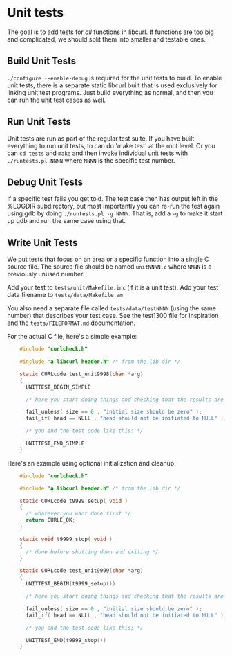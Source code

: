 <!--
Copyright (C) Daniel Stenberg, <daniel@haxx.se>, et al.

SPDX-License-Identifier: curl
-->

# Unit tests

The goal is to add tests for *all* functions in libcurl. If functions are too
big and complicated, we should split them into smaller and testable ones.

## Build Unit Tests

`./configure --enable-debug` is required for the unit tests to build. To
enable unit tests, there is a separate static libcurl built that is used
exclusively for linking unit test programs. Just build everything as normal,
and then you can run the unit test cases as well.

## Run Unit Tests

Unit tests are run as part of the regular test suite. If you have built
everything to run unit tests, to can do 'make test' at the root level. Or you
can `cd tests` and `make` and then invoke individual unit tests with
`./runtests.pl NNNN` where `NNNN` is the specific test number.

## Debug Unit Tests

If a specific test fails you get told. The test case then has output left in
the %LOGDIR subdirectory, but most importantly you can re-run the test again
using gdb by doing `./runtests.pl -g NNNN`. That is, add a `-g` to make it
start up gdb and run the same case using that.

## Write Unit Tests

We put tests that focus on an area or a specific function into a single C
source file. The source file should be named `unitNNNN.c` where `NNNN` is a
previously unused number.

Add your test to `tests/unit/Makefile.inc` (if it is a unit test). Add your
test data filename to `tests/data/Makefile.am`

You also need a separate file called `tests/data/testNNNN` (using the same
number) that describes your test case. See the test1300 file for inspiration
and the `tests/FILEFORMAT.md` documentation.

For the actual C file, here's a simple example:
~~~c
    #include "curlcheck.h"

    #include "a libcurl header.h" /* from the lib dir */

    static CURLcode test_unit9998(char *arg)
    {
      UNITTEST_BEGIN_SIMPLE

      /* here you start doing things and checking that the results are good */

      fail_unless( size == 0 , "initial size should be zero" );
      fail_if( head == NULL , "head should not be initiated to NULL" );

      /* you end the test code like this: */

      UNITTEST_END_SIMPLE
    }
~~~

Here's an example using optional initialization and cleanup:
~~~c
    #include "curlcheck.h"

    #include "a libcurl header.h" /* from the lib dir */

    static CURLcode t9999_setup( void )
    {
      /* whatever you want done first */
      return CURLE_OK;
    }

    static void t9999_stop( void )
    {
      /* done before shutting down and exiting */
    }

    static CURLcode test_unit9999(char *arg)
    {
      UNITTEST_BEGIN(t9999_setup())

      /* here you start doing things and checking that the results are good */

      fail_unless( size == 0 , "initial size should be zero" );
      fail_if( head == NULL , "head should not be initiated to NULL" );

      /* you end the test code like this: */

      UNITTEST_END(t9999_stop())
    }
~~~

